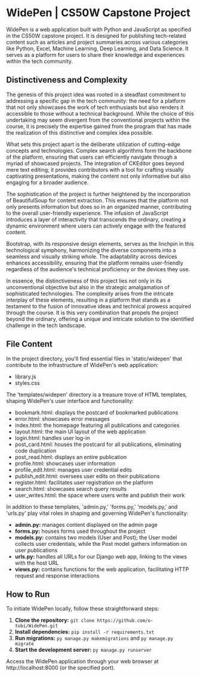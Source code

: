 # WidePen | CS50W Capstone Project

WidePen is a web application built with Python and JavaScript as specified in the CS50W capstone project. It is designed for publishing tech-related content such as articles and project summaries across various categories like Python, Excel, Machine Learning, Deep Learning, and Data Science. It serves as a platform for users to share their knowledge and experiences within the tech community.

## Distinctiveness and Complexity

The genesis of this project idea was rooted in a steadfast commitment to addressing a specific gap in the tech community: the need for a platform that not only showcases the work of tech enthusiasts but also renders it accessible to those without a technical background. While the choice of this undertaking may seem divergent from the conventional projects within the course, it is precisely the expertise gained from the program that has made the realization of this distinctive and complex idea possible.

What sets this project apart is the deliberate utilization of cutting-edge concepts and technologies. Complex search algorithms form the backbone of the platform, ensuring that users can efficiently navigate through a myriad of showcased projects. The integration of CKEditor goes beyond mere text editing; it provides contributors with a tool for crafting visually captivating presentations, making the content not only informative but also engaging for a broader audience.

The sophistication of the project is further heightened by the incorporation of BeautifulSoup for content extraction. This ensures that the platform not only presents information but does so in an organized manner, contributing to the overall user-friendly experience. The infusion of JavaScript introduces a layer of interactivity that transcends the ordinary, creating a dynamic environment where users can actively engage with the featured content.

Bootstrap, with its responsive design elements, serves as the linchpin in this technological symphony, harmonizing the diverse components into a seamless and visually striking whole. The adaptability across devices enhances accessibility, ensuring that the platform remains user-friendly regardless of the audience's technical proficiency or the devices they use.

In essence, the distinctiveness of this project lies not only in its unconventional objective but also in the strategic amalgamation of sophisticated technologies. The complexity arises from the intricate interplay of these elements, resulting in a platform that stands as a testament to the fusion of innovative ideas and technical prowess acquired through the course. It is this very combination that propels the project beyond the ordinary, offering a unique and intricate solution to the identified challenge in the tech landscape.

## File Content

In the project directory, you'll find essential files in 'static/widepen' that contribute to the infrastructure of WidePen's web application:

- library.js
- styles.css

The 'templates/widepen' directory is a treasure trove of HTML templates, shaping WidePen's user interface and functionality:

- bookmark.html: displays the postcard of bookmarked publications
- error.html: showcases error messages
- index.html: the homepage featuring all publications and categories
- layout.html: the main UI layout of the web application
- login.html: handles user log-in
- post_card.html: houses the postcard for all publications, eliminating code duplication
- post_read.html: displays an entire publication
- profile.html: showcases user information
- profile_edit.html: manages user credential edits
- publish_edit.html: oversees user edits on their publications
- register.html: facilitates user registration on the platform
- search.html: showcases search query results
- user_writes.html: the space where users write and publish their work

In addition to these templates, 'admin.py,' 'forms.py,' 'models.py,' and 'urls.py' play vital roles in shaping and governing WidePen's functionality:

- **admin.py:** manages content displayed on the admin page
- **forms.py:** houses forms used throughout the project
- **models.py:** contains two models (User and Post); the User model collects user credentials, while the Post model gathers information on user publications
- **urls.py:** handles all URLs for our Django web app, linking to the views with the host URL
- **views.py:** contains functions for the web application, facilitating HTTP request and response interactions

## How to Run

To initiate WidePen locally, follow these straightforward steps:

1. **Clone the repository:** `git clone https://github.com/o-tobi/WidePen.git`
2. **Install dependencies:** `pip install -r requirements.txt`
3. **Run migrations:** `py manage.py makemigrations` and `py manage.py migrate`
4. **Start the development server:** `py manage.py runserver`

Access the WidePen application through your web browser at http://localhost:8000 (or the specified port).
